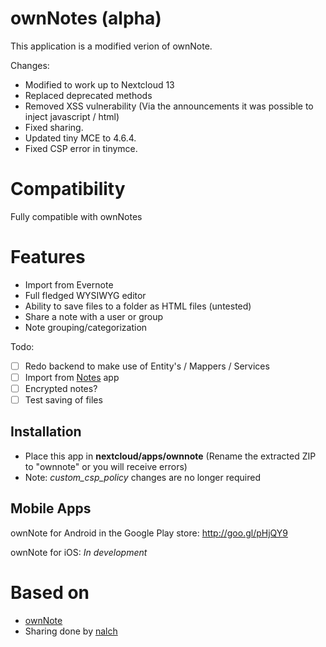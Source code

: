 # ownNotes (alpha)
This application is a modified verion of ownNote.

Changes:
- Modified to work up to Nextcloud 13
- Replaced deprecated methods
- Removed XSS vulnerability (Via the announcements it was possible to inject javascript / html)
- Fixed sharing.
- Updated tiny MCE to  4.6.4.
- Fixed CSP error in tinymce.
 
 
# Compatibility
Fully compatible with ownNotes


# Features
- Import from Evernote
- Full fledged WYSIWYG editor
- Ability to save files to a folder as HTML files (untested)
- Share a note with a user or group
- Note grouping/categorization

Todo:
- [ ] Redo backend to make use of Entity's / Mappers / Services
- [ ] Import from [Notes](https://github.com/nextcloud/notes) app
- [ ] Encrypted notes? 
- [ ] Test saving of files
## Installation
- Place this app in **nextcloud/apps/ownnote** (Rename the extracted ZIP to "ownnote" or you will receive errors)
- Note: *custom_csp_policy* changes are no longer required

## Mobile Apps
ownNote for Android in the Google Play store: http://goo.gl/pHjQY9

ownNote for iOS: *In development*

# Based on
- [ownNote](https://github.com/Fmstrat/ownnote)
- Sharing done by [nalch](https://github.com/nalch)